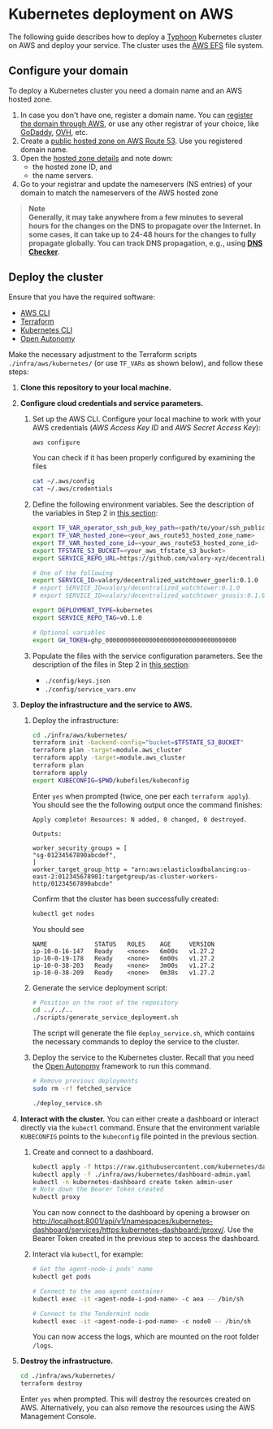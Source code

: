 # Kubernetes deployment on AWS

The following guide describes how to deploy a [Typhoon](https://typhoon.psdn.io/) Kubernetes cluster on AWS and deploy your service. The cluster uses the [AWS EFS](https://aws.amazon.com/efs/) file system.

## Configure your domain

To deploy a Kubernetes cluster you need a domain name and an AWS hosted zone.

1. In case you don't have one, register a domain name. You can [register the domain through AWS](https://docs.aws.amazon.com/Route53/latest/DeveloperGuide/domain-register.html), or use any other registrar of your choice, like [GoDaddy](https://www.godaddy.com/), [OVH](https://www.ovhcloud.com/), etc.
2. Create a [public hosted zone on AWS Route 53](https://docs.aws.amazon.com/Route53/latest/DeveloperGuide/CreatingHostedZone.html). Use you registered domain name.
3. Open the [hosted zone details](https://docs.aws.amazon.com/Route53/latest/DeveloperGuide/GetInfoAboutHostedZone.html) and note down:
   - the hosted zone ID, and
   - the name servers.
4. Go to your registrar and update the nameservers (NS entries) of your domain to match the nameservers of the AWS hosted zone

> **Note** <br />
> **Generally, it may take anywhere from a few minutes to several hours for the changes on the DNS to propagate over the Internet. In some cases, it can take up to 24-48 hours for the changes to fully propagate globally. You can track DNS propagation, e.g., using [DNS Checker](https://dnschecker.org/).**

## Deploy the cluster

Ensure that you have the required software:

- [AWS CLI](https://aws.amazon.com/cli/)
- [Terraform](https://developer.hashicorp.com/terraform)
- [Kubernetes CLI](https://kubernetes.io/docs/tasks/tools/)
- [Open Autonomy](https://docs.autonolas.network/open-autonomy/guides/set_up/)

Make the necessary adjustment to the Terraform scripts `./infra/aws/kubernetes/` (or use `TF_VARs` as shown below), and follow these steps:

1. **Clone this repository to your local machine.**
2. **Configure cloud credentials and service parameters.**

   1. Set up the AWS CLI. Configure your local machine to work with your AWS credentials (*AWS Access Key ID* and *AWS Secret Access Key*):

      ```bash
      aws configure
      ```

      You can check if it has been properly configured by examining the files

      ```bash
      cat ~/.aws/config
      cat ~/.aws/credentials
      ```

   2. Define the following environment variables. See the description of the variables in Step 2 in [this section](../README.md#deploy-the-service-using-github-actions):

      ```bash
      export TF_VAR_operator_ssh_pub_key_path=<path/to/your/ssh_public_key>
      export TF_VAR_hosted_zone=<your_aws_route53_hosted_zone_name>
      export TF_VAR_hosted_zone_id=<your_aws_route53_hosted_zone_id>
      export TFSTATE_S3_BUCKET=<your_aws_tfstate_s3_bucket>
      export SERVICE_REPO_URL=https://github.com/valory-xyz/decentralized-watchtower

      # One of the following
      export SERVICE_ID=valory/decentralized_watchtower_goerli:0.1.0
      # export SERVICE_ID=valory/decentralized_watchtower:0.1.0
      # export SERVICE_ID=valory/decentralized_watchtower_gnosis:0.1.0
      
      export DEPLOYMENT_TYPE=kubernetes
      export SERVICE_REPO_TAG=v0.1.0

      # Optional variables
      export GH_TOKEN=ghp_000000000000000000000000000000000000
      ```

   3. Populate the files with the service configuration parameters. See the description of the files in Step 2 in [this section](../README.md#deploy-the-service-using-github-actions):

      - `./config/keys.json`
      - `./config/service_vars.env`

3. **Deploy the infrastructure and the service to AWS.**
   1. Deploy the infrastructure:

      ```bash
      cd ./infra/aws/kubernetes/
      terraform init -backend-config="bucket=$TFSTATE_S3_BUCKET"
      terraform plan -target=module.aws_cluster
      terraform apply -target=module.aws_cluster
      terraform plan
      terraform apply
      export KUBECONFIG=$PWD/kubefiles/kubeconfig
      ```

      Enter `yes` when prompted (twice, one per each `terraform apply`). You should see the the following output once the command finishes:

      ```text
      Apply complete! Resources: N added, 0 changed, 0 destroyed.

      Outputs:

      worker_security_groups = [
      "sg-01234567890abcdef",
      ]
      worker_target_group_http = "arn:aws:elasticloadbalancing:us-east-2:012345678901:targetgroup/as-cluster-workers-http/01234567890abcde"
      ```

      Confirm that the cluster has been successfully created:

      ```bash
      kubectl get nodes
      ```

      You should see

      ```text
      NAME             STATUS   ROLES    AGE     VERSION
      ip-10-0-16-147   Ready    <none>   6m00s   v1.27.2
      ip-10-0-19-178   Ready    <none>   6m00s   v1.27.2
      ip-10-0-38-203   Ready    <none>   3m00s   v1.27.2
      ip-10-0-38-209   Ready    <none>   0m30s   v1.27.2
      ```

   2. Generate the service deployment script:

      ```bash
      # Position on the root of the repository
      cd ../../..
      ./scripts/generate_service_deployment.sh
      ```

      The script will generate the file `deploy_service.sh`, which contains the necessary commands to deploy the service to the cluster.

   3. Deploy the service to the Kubernetes cluster. Recall that you need the [Open Autonomy](https://docs.autonolas.network/open-autonomy/guides/set_up/) framework to run this command.

      ```bash
      # Remove previous deployments
      sudo rm -rf fetched_service

      ./deploy_service.sh
      ```

4. **Interact with the cluster.** You can either create a dashboard or interact directly via the `kubectl` command. Ensure that the environment variable `KUBECONFIG` points to the `kubeconfig` file pointed in the previous section.

   1. Create and connect to a dashboard.

      ```bash
      kubectl apply -f https://raw.githubusercontent.com/kubernetes/dashboard/v2.7.0/aio/deploy/recommended.yaml
      kubectl apply -f ./infra/aws/kubernetes/dashboard-admin.yaml 
      kubectl -n kubernetes-dashboard create token admin-user
      # Note down the Bearer Token created
      kubectl proxy
      ```

      You can now connect to the dashboard by opening a browser on [http://localhost:8001/api/v1/namespaces/kubernetes-dashboard/services/https:kubernetes-dashboard:/proxy/](http://localhost:8001/api/v1/namespaces/kubernetes-dashboard/services/https:kubernetes-dashboard:/proxy/). Use the Bearer Token created in the previous step to access the dashboard.

   2. Interact via `kubectl`, for example:

      ```bash
      # Get the agent-node-i pods' name
      kubectl get pods

      # Connect to the aea agent container
      kubectl exec -it <agent-node-i-pod-name> -c aea -- /bin/sh

      # Connect to the Tendermint node
      kubectl exec -it <agent-node-i-pod-name> -c node0 -- /bin/sh
      ```

      You can now access the logs, which are mounted on the root folder `/logs`.

5. **Destroy the infrastructure.**

   ```bash
   cd ./infra/aws/kubernetes/
   terraform destroy
   ```

   Enter `yes` when prompted. This will destroy the resources created on AWS. Alternatively, you can also remove the resources using the AWS Management Console.
